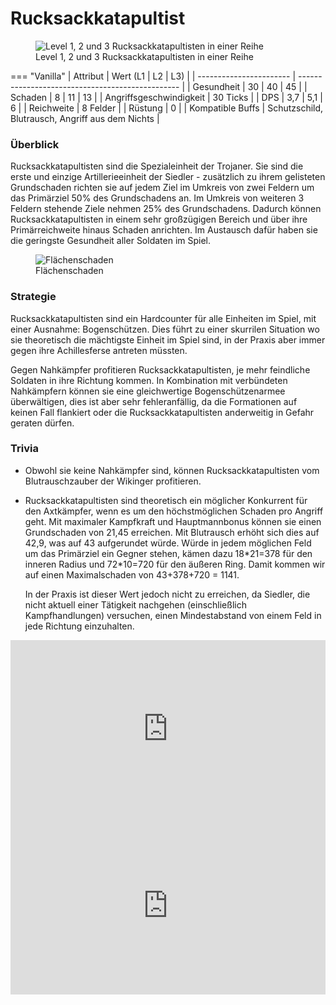# Rucksackkatapultist

<figure><img src="../../assets/Rucksacklineup.png" alt="Level 1, 2 und 3 Rucksackkatapultisten in einer Reihe"><figcaption>Level 1, 2 und 3 Rucksackkatapultisten in einer Reihe</figcaption></figure>


=== "Vanilla"
	| Attribut                | Wert (L1 \| L2 \| L3)                            |
	| ----------------------- | ------------------------------------------------ |
	| Gesundheit              | 30 \| 40 \| 45                                   |
	| Schaden                 | 8 \| 11 \| 13                                    |
	| Angriffsgeschwindigkeit | 30 Ticks                                         |
	| DPS                     | 3,7 \| 5,1 \| 6                                  |
	| Reichweite              | 8 Felder                                         |
	| Rüstung                 | 0                                                |
	| Kompatible Buffs        | Schutzschild, Blutrausch, Angriff aus dem Nichts |



### Überblick

Rucksackkatapultisten sind die Spezialeinheit der Trojaner. Sie sind die erste und einzige Artillerieeinheit der Siedler - zusätzlich zu ihrem gelisteten Grundschaden richten sie auf jedem Ziel im Umkreis von zwei Feldern um das Primärziel 50% des Grundschadens an. Im Umkreis von weiteren 3 Feldern stehende Ziele nehmen 25% des Grundschadens. Dadurch können Rucksackkatapultisten in einem sehr großzügigen Bereich und über ihre Primärreichweite hinaus Schaden anrichten. Im Austausch dafür haben sie die geringste Gesundheit aller Soldaten im Spiel.

<figure><img src="../../assets/Flächenschaden Rucksackkatapultist.png" alt="Flächenschaden"><figcaption>Flächenschaden</figcaption></figure>

### Strategie

Rucksackkatapultisten sind ein Hardcounter für alle Einheiten im Spiel, mit einer Ausnahme: Bogenschützen. Dies führt zu einer skurrilen Situation wo sie theoretisch die mächtigste Einheit im Spiel sind, in der Praxis aber immer gegen ihre Achillesferse antreten müssten.

Gegen Nahkämpfer profitieren Rucksackkatapultisten, je mehr feindliche Soldaten in ihre Richtung kommen. In Kombination mit verbündeten Nahkämpfern können sie eine gleichwertige Bogenschützenarmee überwältigen, dies ist aber sehr fehleranfällig, da die Formationen auf keinen Fall flankiert oder die Rucksackkatapultisten anderweitig in Gefahr geraten dürfen.

### Trivia

* Obwohl sie keine Nahkämpfer sind, können Rucksackkatapultisten vom Blutrauschzauber der Wikinger profitieren.
* Rucksackkatapultisten sind theoretisch ein möglicher Konkurrent für den Axtkämpfer, wenn es um den höchstmöglichen Schaden pro Angriff geht. Mit maximaler Kampfkraft und Hauptmannbonus können sie einen Grundschaden von 21,45 erreichen. Mit Blutrausch erhöht sich dies auf 42,9, was auf 43 aufgerundet würde. Würde in jedem möglichen Feld um das Primärziel ein Gegner stehen, kämen dazu 18\*21=378 für den inneren Radius und 72\*10=720 für den äußeren Ring. Damit kommen wir auf einen Maximalschaden von 43+378+720 = 1141.

  

  In der Praxis ist dieser Wert jedoch nicht zu erreichen, da Siedler, die nicht aktuell einer Tätigkeit nachgehen (einschließlich Kampfhandlungen) versuchen, einen Mindestabstand von einem Feld in jede Richtung einzuhalten.

<iframe style="width: 100%;aspect-ratio:16/9;" src="https://www.youtube.com/embed/GNe78yzZSAM" frameborder="0" allowfullscreen></iframe>

<iframe style="width: 100%;aspect-ratio:16/9;" src="https://www.youtube.com/embed/sQDU8RK_WBM" frameborder="0" allowfullscreen></iframe>
